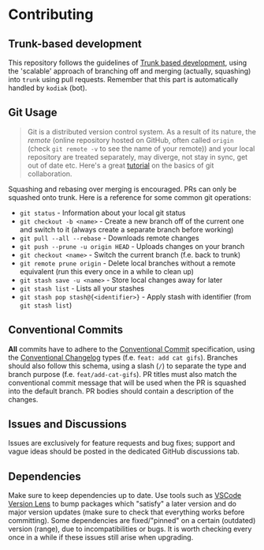 # Contributing

## Trunk-based development

This repository follows the guidelines of [Trunk based development](https://trunkbaseddevelopment.com/), using the 'scalable' approach of branching off and merging (actually, squashing) into `trunk` using pull requests. Remember that this part is automatically handled by `kodiak` (bot).

## Git Usage

> Git is a distributed version control system. As a result of its nature, the _remote_ (online repository hosted on GitHub, often called `origin` (check `git remote -v` to see the name of your remote)) and your local repository are treated separately, may diverge, not stay in sync, get out of date etc. Here's a great [tutorial](https://www.atlassian.com/git/tutorials/setting-up-a-repository) on the basics of git collaboration.

Squashing and rebasing over merging is encouraged. PRs can only be squashed onto trunk. Here is a reference for some common git operations:

-   `git status` - Information about your local git status
-   `git checkout -b <name>` - Create a new branch off of the current one and switch to it (always create a separate branch before working)
-   `git pull --all --rebase` - Downloads remote changes
-   `git push --prune -u origin HEAD` - Uploads changes on your branch
-   `git checkout <name>` - Switch the current branch (f.e. back to trunk)
-   `git remote prune origin` - Delete local branches without a remote equivalent (run this every once in a while to clean up)
-   `git stash save -u <name>` - Store local changes away for later
-   `git stash list` - Lists all your stashes
-   `git stash pop stash@{<identifier>}` - Apply stash with identifier (from `git stash list`)

## Conventional Commits

**All** commits have to adhere to the [Conventional Commit](https://www.conventionalcommits.org/) specification, using the [Conventional Changelog](https://github.com/conventional-changelog/commitlint/tree/master/%40commitlint/config-conventional) types (f.e. `feat: add cat gifs`). Branches should also follow this schema, using a slash (`/`) to separate the type and branch purpose (f.e. `feat/add-cat-gifs`). PR titles must also match the conventional commit message that will be used when the PR is squashed into the default branch. PR bodies should contain a description of the changes.

## Issues and Discussions

Issues are exclusively for feature requests and bug fixes; support and vague ideas should be posted in the dedicated GitHub discussions tab.

## Dependencies

Make sure to keep dependencies up to date. Use tools such as [VSCode Version Lens](https://marketplace.visualstudio.com/items?itemName=pflannery.vscode-versionlens) to bump packages which "satisfy" a later version and do major version updates (make sure to check that everything works before committing). Some dependencies are fixed/"pinned" on a certain (outdated) version (range), due to incompatibilities or bugs. It is worth checking every once in a while if these issues still arise when upgrading.
